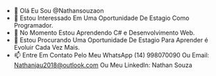 - 👋 Olá Eu Sou @Nathansouzaon
- 👀 Estou Interessado Em Uma Oportunidade De Estagio Como Programador.
- 🌱 No Momento Estou Aprendendo C# e Desenvolvimento Web.
- 💞️ Estou Procurando Uma Oportunidade De Estagio Para Aprender é Evoluir Cada Vez Mais.
- 📫 Entre Em Contato Pelo Meu WhatsApp (14) 998070090 Ou Email: Nathanjau2018@outlook.com Ou Meu LinkedIn: Nathan Souza 

<!---
Nathansouzaon/Nathansouzaon is a ✨ special ✨ repository because its `README.md` (this file) appears on your GitHub profile.
You can click the Preview link to take a look at your changes.
--->
